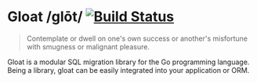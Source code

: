 # Gloat /ɡlōt/ [![Build Status](https://travis-ci.org/gsamokovarov/gloat.svg?branch=master)](https://travis-ci.org/gsamokovarov/gloat)

> Contemplate or dwell on one's own success or another's misfortune with
> smugness or malignant pleasure.

Gloat is a modular SQL migration library for the Go programming language. Being
a library, gloat can be easily integrated into your application or ORM.
